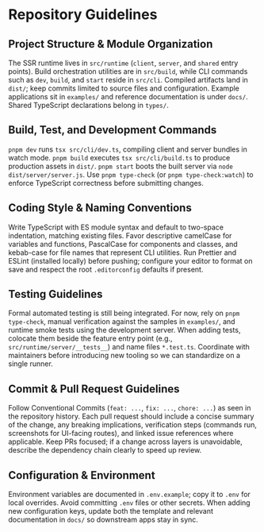 # Repository Guidelines

## Project Structure & Module Organization
The SSR runtime lives in `src/runtime` (`client`, `server`, and `shared` entry points). Build orchestration utilities are in `src/build`, while CLI commands such as `dev`, `build`, and `start` reside in `src/cli`. Compiled artifacts land in `dist/`; keep commits limited to source files and configuration. Example applications sit in `examples/` and reference documentation is under `docs/`. Shared TypeScript declarations belong in `types/`.

## Build, Test, and Development Commands
`pnpm dev` runs `tsx src/cli/dev.ts`, compiling client and server bundles in watch mode. `pnpm build` executes `tsx src/cli/build.ts` to produce production assets in `dist/`. `pnpm start` boots the built server via `node dist/server/server.js`. Use `pnpm type-check` (or `pnpm type-check:watch`) to enforce TypeScript correctness before submitting changes.

## Coding Style & Naming Conventions
Write TypeScript with ES module syntax and default to two-space indentation, matching existing files. Favor descriptive camelCase for variables and functions, PascalCase for components and classes, and kebab-case for file names that represent CLI utilities. Run Prettier and ESLint (installed locally) before pushing; configure your editor to format on save and respect the root `.editorconfig` defaults if present.

## Testing Guidelines
Formal automated testing is still being integrated. For now, rely on `pnpm type-check`, manual verification against the samples in `examples/`, and runtime smoke tests using the development server. When adding tests, colocate them beside the feature entry point (e.g., `src/runtime/server/__tests__`) and name files `*.test.ts`. Coordinate with maintainers before introducing new tooling so we can standardize on a single runner.

## Commit & Pull Request Guidelines
Follow Conventional Commits (`feat: ...`, `fix: ...`, `chore: ...`) as seen in the repository history. Each pull request should include a concise summary of the change, any breaking implications, verification steps (commands run, screenshots for UI-facing routes), and linked issue references where applicable. Keep PRs focused; if a change across layers is unavoidable, describe the dependency chain clearly to speed up review.

## Configuration & Environment
Environment variables are documented in `.env.example`; copy it to `.env` for local overrides. Avoid committing `.env` files or other secrets. When adding new configuration keys, update both the template and relevant documentation in `docs/` so downstream apps stay in sync.
